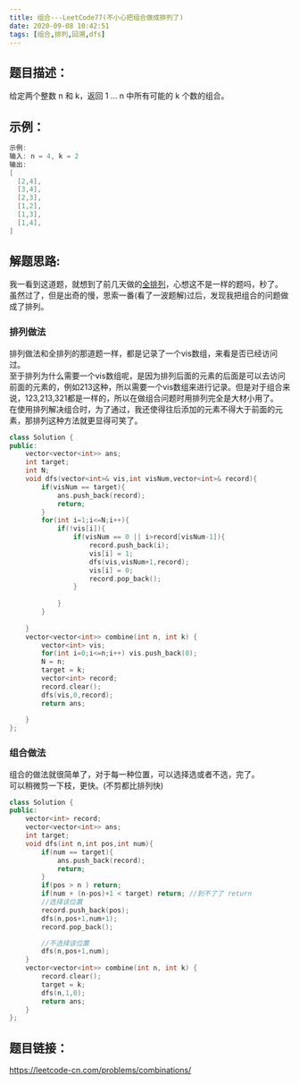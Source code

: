 ```yaml
---
title: 组合---LeetCode77(不小心把组合做成排列了)
date: 2020-09-08 10:42:51
tags: [组合,排列,回溯,dfs]
---
```

## 题目描述：  
给定两个整数 n 和 k，返回 1 ... n 中所有可能的 k 个数的组合。

## 示例：   
```cpp
示例:
输入: n = 4, k = 2
输出:
[
  [2,4],
  [3,4],
  [2,3],
  [1,2],
  [1,3],
  [1,4],
]
```
<!-- more -->

## 解题思路:  
我一看到这道题，就想到了前几天做的[全排列](https://www.assskiller.cn/2020/09/05/LeetCode60/)，心想这不是一样的题吗，秒了。  
虽然过了，但是出奇的慢，思索一番(看了一波题解)过后，发现我把组合的问题做成了排列。  
### 排列做法
排列做法和全排列的那道题一样，都是记录了一个vis数组，来看是否已经访问过。  
至于排列为什么需要一个vis数组呢，是因为排列后面的元素的后面是可以去访问前面的元素的，例如213这种，所以需要一个vis数组来进行记录。但是对于组合来说，123,213,321都是一样的，所以在做组合问题时用排列完全是大材小用了。  
在使用排列解决组合时，为了通过，我还使得往后添加的元素不得大于前面的元素，那排列这种方法就更显得可笑了。  
```cpp
class Solution {
public:
    vector<vector<int>> ans;
    int target;
    int N;
    void dfs(vector<int>& vis,int visNum,vector<int>& record){
        if(visNum == target){
            ans.push_back(record);
            return;
        }
        for(int i=1;i<=N;i++){
            if(!vis[i]){
                if(visNum == 0 || i>record[visNum-1]){
                    record.push_back(i);
                    vis[i] = 1;
                    dfs(vis,visNum+1,record);
                    vis[i] = 0;
                    record.pop_back();
                }
                
            }
        }
        
    }
    vector<vector<int>> combine(int n, int k) {
        vector<int> vis;
        for(int i=0;i<=n;i++) vis.push_back(0);
        N = n;
        target = k;
        vector<int> record;
        record.clear();
        dfs(vis,0,record);
        return ans;
        
    }
};
```

### 组合做法
组合的做法就很简单了，对于每一种位置，可以选择选或者不选，完了。  
可以稍微剪一下枝，更快。(不剪都比排列快)  
```cpp
class Solution {
public:
    vector<int> record;
    vector<vector<int>> ans;
    int target;
    void dfs(int n,int pos,int num){
        if(num == target){
            ans.push_back(record);
            return;
        }
        if(pos > n ) return;
        if(num + (n-pos)+1 < target) return; //到不了了 return
        //选择该位置
        record.push_back(pos);
        dfs(n,pos+1,num+1);
        record.pop_back();

        //不选择该位置
        dfs(n,pos+1,num);
    }
    vector<vector<int>> combine(int n, int k) {
        record.clear();
        target = k;
        dfs(n,1,0);
        return ans;
    }
};
```
## 题目链接：  
https://leetcode-cn.com/problems/combinations/
